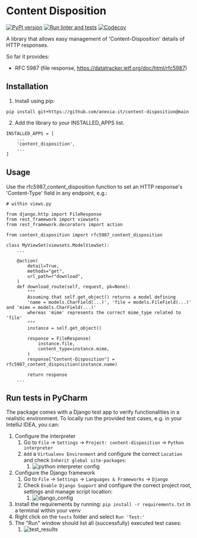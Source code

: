 # Content Disposition

[![PyPI version](https://img.shields.io/pypi/v/content-disposition.svg)](https://pypi.org/project/content-disposition/)
[![Run linter and tests](https://github.com/anexia/python-content-disposition/actions/workflows/test.yml/badge.svg?branch=main)](https://github.com/anexia/python-content-disposition/actions/workflows/test.yml)
[![Codecov](https://img.shields.io/codecov/c/gh/anexia/python-content-disposition)](https://codecov.io/gh/anexia/python-content-disposition)

A library that allows easy management of 'Content-Disposition' details of HTTP responses.

So far it provides:
* RFC 5987 (file response, https://datatracker.ietf.org/doc/html/rfc5987)

## Installation

1. Install using pip:

```
pip install git+https://github.com/anexia-it/content-disposition@main
```

2. Add the library to your INSTALLED_APPS list.

```
INSTALLED_APPS = [
    ...
    'content_disposition',
    ...
]
```

## Usage

Use the rfc5987_content_disposition function to set an HTTP response's 'Content-Type' field in any endpoint, e.g.:
```
# within views.py

from django.http import FileResponse
from rest_framework import viewsets
from rest_framework.decorators import action

from content_disposition import rfc5987_content_disposition

class MyViewSet(viewsets.ModelViewSet):
    ...
    
    @action(
        detail=True,
        methods="get",
        url_path=r"download",
    )
    def download_route(self, request, pk=None):
        """
        Assuming that self.get_object() returns a model defining 
        'name = models.CharField(...)', 'file = models.FileField(...)' and 'mime = models.CharField(...)'
        whereas 'mime' represents the correct mime_type related to 'file'
        """
        instance = self.get_object()

        response = FileResponse(
            instance.file,
            content_type=instance.mime,
        )
        response["Content-Disposition"] = rfc5987_content_disposition(instance.name)

        return response
    ...
```

## Run tests in PyCharm

The package comes with a Django test app to verify functionalities in a realistic environment. To locally run the
provided test cases, e.g. in your IntelliJ IDEA, you can:

1. Configure the interpreter
   1. Go to `File` -> `Settings` -> `Project: content-disposition` -> `Python interpreter`
   2. `Add` a `Virtualenv Environment` and configure the correct `Location` and check `Inherit global site-packages`:
      1. ![python interpreter config](/docs/pycharm_python_interpreter_config.png)
2. Configure the Django framework
   1. Go to `File` -> `Settings` -> `Languages & Frameworks` -> `Django`
   2. Check `Enable Django Support` and configure the correct project root, settings and manage script location:
      1. ![django_config](/docs/pycharm_library_config.png)
3. Install the requirements by running: `pip install -r requirements.txt` in a terminal within your venv
4. Right click on the `tests` folder and select `Run 'Test:'`
5. The "Run" window should list all (successfully) executed test cases:
   1. ![test_results](/docs/pycharm_test_results.png)
